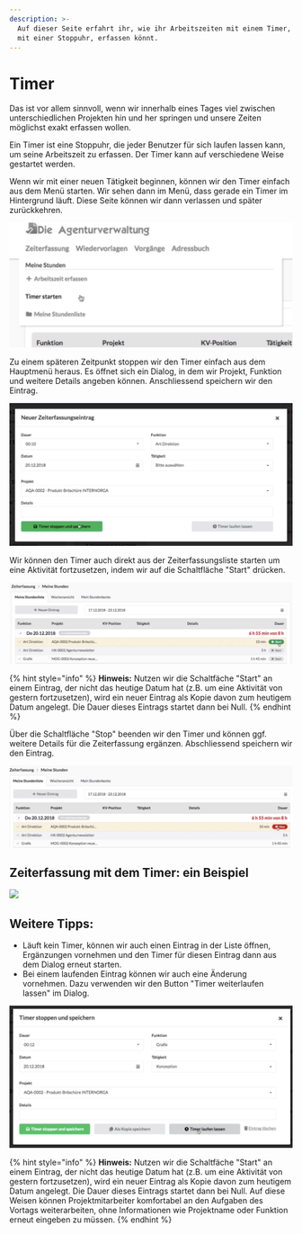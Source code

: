 ```yaml
---
description: >-
  Auf dieser Seite erfahrt ihr, wie ihr Arbeitszeiten mit einem Timer, also wie
  mit einer Stoppuhr, erfassen könnt.
---
```


# Timer

Das ist vor allem sinnvoll, wenn wir innerhalb eines Tages viel zwischen unterschiedlichen Projekten hin und her springen und unsere Zeiten möglichst exakt erfassen wollen.

Ein Timer ist eine Stoppuhr, die jeder Benutzer für sich laufen lassen kann, um seine Arbeitszeit zu erfassen. Der Timer kann auf verschiedene Weise gestartet werden.

Wenn wir mit einer neuen Tätigkeit beginnen, können wir den Timer einfach aus dem Menü starten. Wir sehen dann im Menü, dass gerade ein Timer im Hintergrund läuft. Diese Seite können wir dann verlassen und später zurückkehren.   

![](../.gitbook/assets/zeit1.png)

Zu einem späteren Zeitpunkt stoppen wir den Timer einfach aus dem Hauptmenü heraus. Es öffnet sich ein Dialog, in dem wir Projekt, Funktion und weitere Details angeben können. Anschliessend speichern wir den Eintrag.  

![](../.gitbook/assets/bildschirmfoto-2019-05-13-um-11.11.10.png)

Wir können den Timer auch direkt aus der Zeiterfassungsliste starten um eine Aktivität fortzusetzen, indem wir auf die Schaltfläche "Start" drücken.

![](../.gitbook/assets/zeit4.png)

{% hint style="info" %}
**Hinweis:** Nutzen wir die Schaltfäche "Start" an einem Eintrag, der nicht das heutige Datum hat \(z.B. um eine Aktivität von gestern fortzusetzen\), wird ein neuer Eintrag als Kopie davon zum heutigem Datum angelegt. Die Dauer dieses Eintrags startet dann bei Null.
{% endhint %}

Über die Schaltfläche "Stop" beenden wir den Timer und können ggf. weitere Details für die Zeiterfassung ergänzen. Abschliessend speichern wir den Eintrag.

![](../.gitbook/assets/zeit5.png)

## Zeiterfassung mit dem Timer: ein Beispiel

![](https://www.dieagenturverwaltung.de/assets/images/gifs/Zeiterfassung-Timer.gif)

## Weitere Tipps:

* Läuft kein Timer, können wir auch einen Eintrag in der Liste öffnen, Ergänzungen vornehmen und den Timer für diesen Eintrag dann aus dem Dialog erneut starten.
* Bei einem laufenden Eintrag können wir auch eine Änderung vornehmen. Dazu verwenden wir den Button "Timer weiterlaufen lassen" im Dialog.

![](../.gitbook/assets/bildschirmfoto-2019-05-13-um-11.19.00.png)

{% hint style="info" %}
**Hinweis:** Nutzen wir die Schaltfäche "Start" an einem Eintrag, der nicht das heutige Datum hat \(z.B. um eine Aktivität von gestern fortzusetzen\), wird ein neuer Eintrag als Kopie davon zum heutigem Datum angelegt. Die Dauer dieses Eintrags startet dann bei Null. Auf diese Weisen können Projektmitarbeiter komfortabel an den Aufgaben des Vortags weiterarbeiten, ohne Informationen wie Projektname oder Funktion erneut eingeben zu müssen.
{% endhint %}



